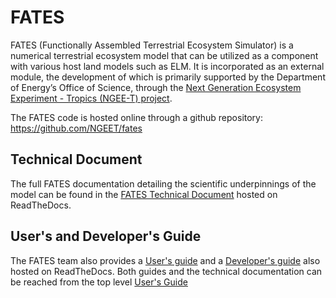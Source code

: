 # FATES

FATES (Functionally Assembled Terrestrial Ecosystem Simulator) is a numerical terrestrial ecosystem model that can be utilized as a component with various host land models such as ELM.  It is incorporated as an external module, the development of which is primarily supported by the Department of Energy’s Office of Science, through the [Next Generation Ecosystem Experiment - Tropics (NGEE-T) project](https://ngee-tropics.lbl.gov/).

The FATES code is hosted online through a github repository: https://github.com/NGEET/fates

## Technical Document

The full FATES documentation detailing the scientific underpinnings of the model can be found in the [FATES Technical Document](https://fates-users-guide.readthedocs.io/projects/tech-doc/en/stable/) hosted on ReadTheDocs.

## User's and Developer's Guide

The FATES team also provides a [User's guide](https://fates-users-guide.readthedocs.io/en/latest/user/users-guide.html) and a [Developer's guide](https://fates-users-guide.readthedocs.io/en/latest/developer/developer-guide.html) also hosted on ReadTheDocs.  Both guides and the technical documentation can be reached from the top level [User's Guide](https://fates-users-guide.readthedocs.io/en/latest/index.html)



